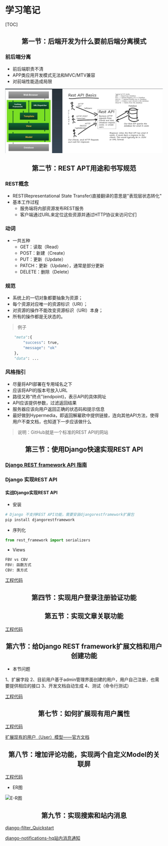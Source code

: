 # 学习笔记

[TOC]

## <center>第一节：后端开发为什么要前后端分离模式</center>

### 前后端分离

* 前后端职责不清
* APP类应用开发模式无法和MVC/MTV兼容
* 对前端性能造成局限

<img src='images/前后端分离.png' alt="前后端分离">

## <center>第二节：REST APT用途和书写规范</center>

### REST概念

* REST(Representational State Transfer)直接翻译的意思是"表现层状态转化"
* 基本工作过程
    - 服务端将内部资源发布REST服务
    - 客户端通过URL来定位这些资源并通过HTTP协议来访问它们

### 动词

* 一共五种
    - GET：读取（Read）
    - POST：新建（Create）
    - PUT：更新（Update）
    - PATCH：更新（Update），通常是部分更新
    - DELETE：删除（Delete）

### 规范

* 系统上的一切对象都要抽象为资源；
* 每个资源对应唯一的资源标识（URI）；
* 对资源的操作不能改变资源标识（URI）本身；
* 所有的操作都是无状态的。

> 例子

``` python
    "meta":{
        "success": true,
        "message": "ok"
    },
    "data": ...
```

### 风格指引

* 尽量将API部署在专用域名之下
* 应该将API的版本号放入URL
* 路径又称“终点”(endpoint)，表示API的具体网址
* API应该提供参数，过滤返回结果
* 服务器应该向用户返回正确的状态码和提示信息
* 最好做到Hypermedia，即返回解雇欧中提供链接，连向其他API方法，使得用户不查文档，也知道下一步应该做什么

> 说明：GitHub就是一个标准的REST API的网站

## <center>第三节：使用Django快速实现REST API</center>

### [Django REST framework API 指南](https://www.bookstack.cn/read/django-rest-framework-api-guide/api-guide-serializers.md)

### Django 实现REST API

#### 实战Django实现REST API

* 安装

``` python
# Django 不支持REST API功能，需要安装djangorestframework扩展包
pip install djangorestframework
```

* 序列化

``` python
from rest_framework import serializers
```

* Views

``` python
FBV vs CBV
FBV: 函数方式
CBV: 类方式
```

[工程代码](课程代码/TUTORIAL)

## <center>第四节：实现用户登录注册验证功能</center>

## <center>第五节：实现文章关联功能</center>

[工程代码](课程代码/MICROBLOG_v1)

## <center>第六节：给Django REST framework扩展文档和用户创建功能</center>

* 本节问题

1、扩展字段
2、目前用户基于admin管理界面创建的用户，用户自己注册，也需要提供相应的接口
3、开发文档自动生成
4、测试（命令行测试）

[工程代码](课程代码/MICROBLOG_v2)

## <center>第七节：如何扩展现有用户属性</center>

[工程代码](课程代码/MICROBLOG_v2)

[扩展现有的用户（User）模型——官方文档](https://docs.djangoproject.com/zh-hans/2.2/topics/auth/customizing/#extending-the-existing-user-model)

## <center>第八节：增加评论功能，实现两个自定义Model的关联屏</center>

[工程代码](课程代码/MICROBLOG_v3)

* ER图

<img src="images/E-R图.png" alt="E-R图">

## <center>第九节：实现搜索和站内消息</center>

[django-filter_Quickstart](https://django-filter.readthedocs.io/en/latest/guide/rest_framework.html#quickstart)

[django-notifications-hq站内消息通知](https://pypi.org/project/django-notifications-hq/)
